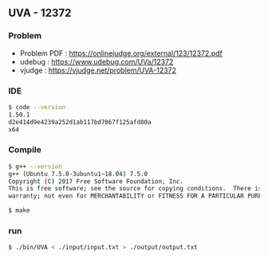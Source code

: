  
## UVA - 12372

### Problem        
    
- Problem PDF : https://onlinejudge.org/external/123/12372.pdf
- udebug : https://www.udebug.com/UVa/12372
- vjudge : https://vjudge.net/problem/UVA-12372


### IDE 
```bash
$ code --version
1.50.1
d2e414d9e4239a252d1ab117bd7067f125afd80a
x64
```

### Compile
```bash
$ g++ --version
g++ (Ubuntu 7.5.0-3ubuntu1~18.04) 7.5.0
Copyright (C) 2017 Free Software Foundation, Inc.
This is free software; see the source for copying conditions.  There is NO
warranty; not even for MERCHANTABILITY or FITNESS FOR A PARTICULAR PURPOSE.

$ make
```

### run
```bash
$ ./bin/UVA < ./input/input.txt > ./output/output.txt
```



